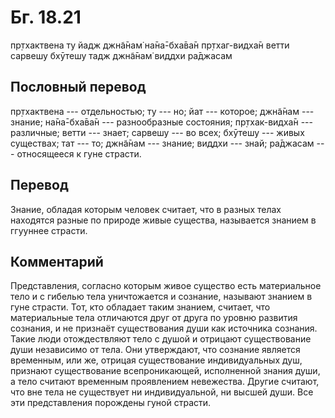 # Бг. 18.21
пр̣тхактвена ту йадж джн̃а̄нам̇
на̄на̄-бха̄ва̄н пр̣тхаг-видха̄н
ветти сарвешу бхӯтешу
тадж джн̃а̄нам̇ виддхи ра̄джасам
## Пословный перевод

пр̣тхактвена --- отдельностью; ту --- но; йат --- которое; джн̃а̄нам ---
знание; на̄на̄-бха̄ва̄н --- разнообразные состояния; пр̣тхак-видха̄н ---
различные; ветти --- знает; сарвешу --- во всех; бхӯтешу --- живых
существах; тат --- то; джн̃а̄нам --- знание; виддхи --- знай; ра̄джасам ---
относящееся к гуне страсти.

## Перевод

Знание, обладая которым человек считает, что в разных телах находятся
разные по природе живые существа, называется знанием в ггууннее страсти.

## Комментарий

Представления, согласно которым живое существо есть материальное тело и
с гибелью тела уничтожается и сознание, называют знанием в гуне страсти.
Тот, кто обладает таким знанием, считает, что материальные тела
отличаются друг от друга по уровню развития сознания, и не признаёт
существования души как источника сознания. Такие люди отождествляют тело
с душой и отрицают существование души независимо от тела. Они
утверждают, что сознание является временным, или же, отрицая
существование индивидуальных душ, признают существование всепроникающей,
исполненной знания души, а тело считают временным проявлением
невежества. Другие считают, что вне тела не существует ни
индивидуальной, ни высшей души. Все эти представления порождены гуной
страсти.
